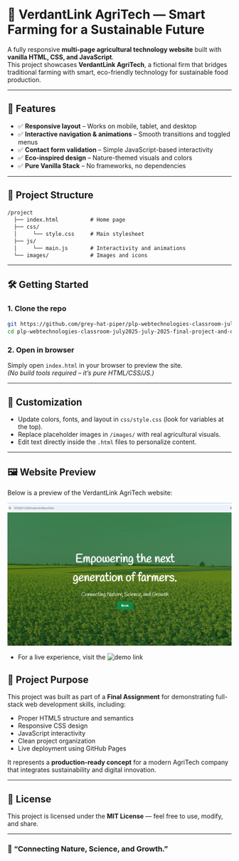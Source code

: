# 🌾 VerdantLink AgriTech — Smart Farming for a Sustainable Future

A fully responsive **multi-page agricultural technology website** built with **vanilla HTML, CSS, and JavaScript**.  
This project showcases **VerdantLink AgriTech**, a fictional firm that bridges traditional farming with smart, eco-friendly technology for sustainable food production.

---

## 📂 Features

* ✅ **Responsive layout** – Works on mobile, tablet, and desktop
* ✅ **Interactive navigation & animations** – Smooth transitions and toggled menus
* ✅ **Contact form validation** – Simple JavaScript-based interactivity
* ✅ **Eco-inspired design** – Nature-themed visuals and colors
* ✅ **Pure Vanilla Stack** – No frameworks, no dependencies

---

## 📁 Project Structure

```
/project
  ├── index.html          # Home page
  ├── css/
  │     └── style.css     # Main stylesheet
  ├── js/
  │     └── main.js       # Interactivity and animations
  └── images/             # Images and icons
```

---

## 🛠️ Getting Started

### 1. Clone the repo

```bash
git https://github.com/grey-hat-piper/plp-webtechnologies-classroom-july2025-july-2025-final-project-and-deployment-Final-Project-and-Depl.git
cd plp-webtechnologies-classroom-july2025-july-2025-final-project-and-deployment-Final-Project-and-Depl
```

### 2. Open in browser

Simply open `index.html` in your browser to preview the site.  
*(No build tools required – it’s pure HTML/CSS/JS.)*

---

## 🎨 Customization

* Update colors, fonts, and layout in `css/style.css` (look for variables at the top).  
* Replace placeholder images in `/images/` with real agricultural visuals.  
* Edit text directly inside the `.html` files to personalize content.  

---


## 🖼️ Website Preview

Below is a preview of the VerdantLink AgriTech website:

![VerdantLink AgriTech Website Preview](images/website-preview.png)

* For a live experience, visit the ![demo link](https://grey-hat-piper.github.io/plp-webtechnologies-classroom-july2025-july-2025-final-project-and-deployment-Final-Project-and-Depl/)
## 🧠 Project Purpose

This project was built as part of a **Final Assignment** for demonstrating full-stack web development skills, including:

* Proper HTML5 structure and semantics  
* Responsive CSS design  
* JavaScript interactivity  
* Clean project organization  
* Live deployment using GitHub Pages  

It represents a **production-ready concept** for a modern AgriTech company that integrates sustainability and digital innovation.

---

## 📜 License

This project is licensed under the **MIT License** — feel free to use, modify, and share.

---

### 🌱 “Connecting Nature, Science, and Growth.”
